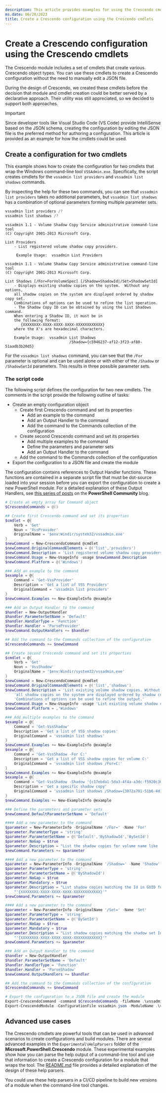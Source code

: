 ```yaml
---
description: This article provides examples for using the Crescendo cmdlets to create a configuration. This can be used as an alternate for manually created the JSON configuration file.
ms.date: 06/28/2023
title: Create a Crescendo configuration using the Crescendo cmdlets
---
```

# Create a Crescendo configuration using the Crescendo cmdlets

The Crescendo module includes a set of cmdlets that create various Crescendo object types. You can
use these cmdlets to create a Crescendo configuration without the need to manually edit a JSON file.

During the design of Crescendo, we created these cmdlets before the decision that module and cmdlet
creation could be better served by a declarative approach. Their utility was still appreciated, so
we decided to support both approaches.

> [!IMPORTANT]
> Since developer tools like Visual Studio Code (VS Code) provide IntelliSense based on the JSON
> schema, creating the configuration by editing the JSON file is the preferred method for authoring
> a configuration. This article is provided as an example for how the cmdlets could be used.

## Create a configuration for two cmdlets

This example shows how to create the configuration for two cmdlets that wrap the Windows
command-line tool `VSSAdmin.exe`. Specifically, the script creates cmdlets for the
`vssadmin list providers` and `vssadmin list shadows` commands.

By inspecting the help for these two commands, you can see that `vssadmin list providers` takes no
additional parameters, but `vssadmin list shadows` has a combination of optional parameters forming
multiple parameter sets.

```powershell
vssadmin list providers /?
vssadmin list shadows /?
```

```Output
vssadmin 1.1 - Volume Shadow Copy Service administrative command-line tool
(C) Copyright 2001-2013 Microsoft Corp.

List Providers
    - List registered volume shadow copy providers.

     Example Usage:  vssadmin List Providers

vssadmin 1.1 - Volume Shadow Copy Service administrative command-line tool
(C) Copyright 2001-2013 Microsoft Corp.

List Shadows [/For=ForVolumeSpec] [/Shadow=ShadowId|/Set=ShadowSetId]
    - Displays existing shadow copies on the system.  Without any options,
    all shadow copies on the system are displayed ordered by shadow copy set.
    Combinations of options can be used to refine the list operation.
    - The Shadow Copy ID can be obtained by using the List Shadows command.
    When entering a Shadow ID, it must be in
    the following format:
       {XXXXXXXX-XXXX-XXXX-XXXX-XXXXXXXXXXXX}
    where the X's are hexadecimal characters.

    Example Usage:  vssadmin List Shadows
                             /Shadow={c5946237-af12-3f23-af80-51aadb3b20d5}
```

For the `vssadmin list shadows` command, you can see that the `/For` parameter is optional and can
be used alone or with either of the `/Shadow` or `/ShadowSetId` parameters. This results in three
possible parameter sets.

### The script code

The following script defines the configuration for two new cmdlets. The comments in the script
provide the following outline of tasks:

- Create an empty configuration object
  - Create first Crescendo command and set its properties
    - Add an example to the command
    - Add an Output Handler to the command
    - Add the command to the Commands collection of the configuration
  - Create second Crescendo command and set its properties
    - Add multiple examples to the command
    - Define the parameters and parameter sets
    - Add an Output Handler to the command
  - Add the command to the Commands collection of the configuration
- Export the configuration to a JSON file and create the module

The configuration contains references to Output Handler functions. These functions are contained in
a separate script file that must be dot-source loaded into your session before you can export the
configuration to create a new PowerShell module. For a detailed explanation of these Output
Handlers, see [this series of posts][blog] on the **PowerShell Community** blog.

```powershell
# Create an empty array for Command object
$CrescendoCommands = @()

## Create first Crescendo command and set its properties
$cmdlet = @{
    Verb = 'Get'
    Noun = 'VssProvider'
    OriginalName = '$env:Windir/system32/vssadmin.exe'
}
$newCommand = New-CrescendoCommand @cmdlet
$newCommand.OriginalCommandElements = @('list','providers')
$newCommand.Description = 'List registered volume shadow copy providers'
$newCommand.Usage = New-UsageInfo -usage $newCommand.Description
$newCommand.Platform = @('Windows')

### Add an example to the command
$example = @{
    Command = 'Get-VssProvider'
    Description = 'Get a list of VSS Providers'
    OriginalCommand = 'vssadmin list providers'
}
$newCommand.Examples += New-ExampleInfo @example

### Add an Output Handler to the command
$handler = New-OutputHandler
$handler.ParameterSetName = 'Default'
$handler.HandlerType = 'Function'
$handler.Handler = 'ParseProvider'
$newCommand.OutputHandlers += $handler

## Add the command to the Commands collection of the configuration
$CrescendoCommands += $newCommand

## Create second Crescendo command and set its properties
$cmdlet = @{
    Verb = 'Get'
    Noun = 'VssShadow'
    OriginalName = '$env:Windir/system32/vssadmin.exe'
}
$newCommand = New-CrescendoCommand @cmdlet
$newCommand.OriginalCommandElements = @('list','shadows')
$newCommand.Description = 'List existing volume shadow copies. Without any options, ' +
    'all shadow copies on the system are displayed ordered by shadow copy set. ' +
    'Combinations of options can be used to refine the output.'
$newCommand.Usage = New-UsageInfo -usage 'List existing volume shadow copies.'
$newCommand.Platform = ,'Windows'

### Add multiple examples to the command
$example = @{
    Command = 'Get-VssShadow'
    Description = 'Get a list of VSS shadow copies'
    OriginalCommand = 'vssadmin list shadows'
}
$newCommand.Examples += New-ExampleInfo @example
$example = @{
    Command = 'Get-VssShadow -For C:'
    Description = 'Get a list of VSS shadow copies for volume C:'
    OriginalCommand = 'vssadmin list shadows /For=C:'
}
$newCommand.Examples += New-ExampleInfo @example
$example = @{
    Command = "Get-VssShadow -Shadow '{c17ebda1-5da3-4f4a-a3dc-f5920c30ed0f}"
    Description = 'Get a specific shadow copy'
    OriginalCommand = 'vssadmin list shadows /Shadow={3872a791-51b6-4d10-813f-64b4beb9f935}'
}
$newCommand.Examples += New-ExampleInfo @example

### Define the parameters and parameter sets
$newCommand.DefaultParameterSetName = 'Default'

#### Add a new parameter to the command
$parameter = New-ParameterInfo -OriginalName '/For=' -Name 'For'
$parameter.ParameterType = 'string'
$parameter.ParameterSetName = @('Default','ByShadowId','BySetId')
$parameter.NoGap = $true
$parameter.Description = "List the shadow copies for volume name like 'C:'"
$newCommand.Parameters += $parameter

#### Add a new parameter to the command
$parameter = New-ParameterInfo -OriginalName '/Shadow=' -Name 'Shadow'
$parameter.ParameterType = 'string'
$parameter.ParameterSetName = @('ByShadowId')
$parameter.NoGap = $true
$parameter.Mandatory = $true
$parameter.Description = "List shadow copies matching the Id in GUID format: " +
    "'{XXXXXXXX-XXXX-XXXX-XXXX-XXXXXXXXXXXX}'"
$newCommand.Parameters += $parameter

#### Add a new parameter to the command
$parameter = New-ParameterInfo -OriginalName '/Set=' -Name 'Set'
$parameter.ParameterType = 'string'
$parameter.ParameterSetName = @('BySetId')
$parameter.NoGap = $true
$parameter.Mandatory = $true
$parameter.Description = "List shadow copies matching the shadow set Id in GUID format: " +
    "'{XXXXXXXX-XXXX-XXXX-XXXX-XXXXXXXXXXXX}'"
$newCommand.Parameters += $parameter

### Add an Output Handler to the command
$handler = New-OutputHandler
$handler.ParameterSetName = 'Default'
$handler.HandlerType = 'Function'
$handler.Handler = 'ParseShadow'
$newCommand.OutputHandlers += $handler

## Add the command to the Commands collection of the configuration
$CrescendoCommands += $newCommand

# Export the configuration to a JSON file and create the module
Export-CrescendoCommand -command $CrescendoCommands -fileName .\vssadmin.json
Export-CrescendoModule -ConfigurationFile vssadmin.json -ModuleName .\vssadmin.psm1 -Force
```

## Advanced use cases

The Crescendo cmdlets are powerful tools that can be used in advanced scenarios to create
configurations and build modules. There are several advanced examples in the `Experimental\HelpParsers`
folder of the **Microsoft.PowerShell.Crescendo** module. These experimental examples show how you
can parse the help output of a command-line tool and use that information to create a Crescendo
configuration for a module that wraps the tool. The [README.md][README.md] file provides a detailed
explanation of the design of these help parsers.

You could use these help parsers in a CI/CD pipeline to build new versions of a module when the
command-line tool changes.

<!-- link references -->
[blog]: https://devblogs.microsoft.com/powershell-community/tag/crescendo/
[README.md]: https://github.com/PowerShell/Crescendo/blob/master/Microsoft.PowerShell.Crescendo/src/experimental/HelpParsers/README.md
